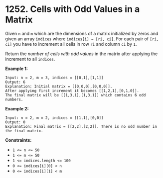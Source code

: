 # 1252. Cells with Odd Values in a Matrix

Given `n` and `m` which are the dimensions of a matrix initialized by zeros and
given an array `indices` where `indices[i] = [ri, ci]`. For each pair of
`[ri, ci]` you have to increment all cells in row `ri` and column `ci` by `1`.

Return the _number of cells with odd values_ in the matrix after applying the
increment to all `indices`.

__Example 1:__

```
Input: n = 2, m = 3, indices = [[0,1],[1,1]]
Output: 6
Explanation: Initial matrix = [[0,0,0],[0,0,0]].
After applying first increment it becomes [[1,2,1],[0,1,0]].
The final matrix will be [[1,3,1],[1,3,1]] which contains 6 odd numbers.
```

__Example 2:__

```
Input: n = 2, m = 2, indices = [[1,1],[0,0]]
Output: 0
Explanation: Final matrix = [[2,2],[2,2]]. There is no odd number in the final matrix.
```

__Constraints:__

* `1 <= n <= 50`
* `1 <= m <= 50`
* `1 <= indices.length <= 100`
* `0 <= indices[i][0] < n`
* `0 <= indices[i][1] < m`
